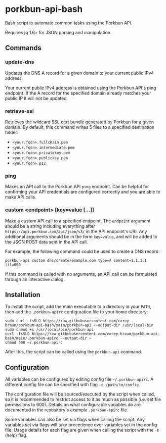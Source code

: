 # porkbun-api-bash
Bash script to automate common tasks using the Porkbun API.

Requires jq 1.6+ for JSON parsing and manipulation.

## Commands
### update-dns
Updates the DNS A record for a given domain to your current public IPv4 address.

Your current public IPv4 address is obtained using the Porkbun API's ping endpoint.
If the A record for the specified domain already matches your public IP it will not be updated.

### retrieve-ssl
Retrieves the wildcard SSL cert bundle generated by Porkbun for a given domain.
By default, this command writes 5 files to a specified destination folder:
- `<your.fqdn>.fullchain.pem`
- `<your.fqdn>.intermediate.pem`
- `<your.fqdn>.privatekey.pem`
- `<your.fqdn>.publickey.pem`
- `<your.fqdn>.p12`

### ping
Makes an API call to the Porkbun API `ping` endpoint.
Can be helpful for confirming your API credentials are configured correctly and you are able to make API calls.

### custom \<endpoint> [key=value [...]]
Make a custom API call to a specified endpoint. The `endpoint` argument should be a string including everything after `https://api.porkbun.com/api/json/v3/` in the API endpoint's URI. Any additional arguments should be in the form `key=value`, and will be added to the JSON POST data sent in the API call.

For example, the following command could be used to create a DNS record:
```
porkbun-api custom dns/create/example.com type=A content=1.1.1.1 ttl=600
```

If this command is called with no arguments, an API call can be formulated through an interactive dialog.

## Installation
To install the script, add the main executable to a directory in your `PATH`, then add the `.porkbun-apirc` configuration file to your home directory:
```
sudo curl -fsSLO https://raw.githubusercontent.com/corey-braun/porkbun-api-bash/main/porkbun-api --output-dir /usr/local/bin
sudo chmod +x /usr/local/bin/porkbun-api
curl -fsSLO https://raw.githubusercontent.com/corey-braun/porkbun-api-bash/main/.porkbun-apirc --output-dir ~
chmod 600 ~/.porkbun-apirc
```

After this, the script can be called using the `porkbun-api` command.

## Configuration
All variables can be configured by editing config file `~/.porkbun-apirc`. A different config file can be specified with flag `-c /path/to/config`.

The configuration file will be sourced/executed by the script when called, so it is recommended to restrict access to it as much as possible (i.e. set file permissions to 600). Details on what configurable variables do are documented in the repository's example `.porkbun-apirc` file.

Some variables can also be set via flags when calling the script. Any variables set via flags will take precedence over variables set in the config file. Usage details for each flag are given when calling the script with the `-h` (help) flag.
